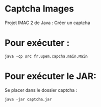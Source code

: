 # Captcha Images
Projet IMAC 2 de Java : Créer un captcha 

# Pour exécuter : 
```
java -cp src fr.upem.capcha.main.Main
```


# Pour exécuter le JAR: 
Se placer dans le dossier captcha : 
```
java -jar captcha.jar
```

